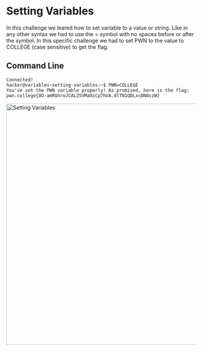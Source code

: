 # Setting Variables
In this challenge we leared how to set variable to a value or string. Like in any other syntax we had to use the = symbol with no spaces before or after the symbol. In this 
specific challenge we had to set PWN to the value to COLLEGE (case sensitive) to get the flag.
## Command Line
```
Connected!
hacker@variables~setting-variables:~$ PWN=COLLEGE
You've set the PWN variable properly! As promised, here is the flag:
pwn.college{8O-amRGhroJCALZSVMaOiCp7hVA.dlTN1QDLxcDN0czW}
```
<img width="641" alt="Setting Variables" src="https://github.com/user-attachments/assets/beb07538-cf2d-46f5-92f7-9562113febad">
